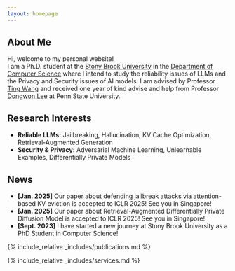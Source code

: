 ```yaml
---
layout: homepage
---
```


## About Me

<p>Hi, welcome to my personal website! <br />
I am a Ph.D. student at the <a href="https://www.stonybrook.edu/">Stony Brook University</a> in the <a href="https://www.cs.stonybrook.edu/">Department of Computer Science</a> where I intend to study the reliability issues of LLMs and the Privacy and Security issues of AI models. I am advised by Professor <a href="https://alps-lab.github.io/">Ting Wang</a> and received one year of kind advise and help from Professor <a href="https://pike.psu.edu/dongwon/">Dongwon Lee</a> at Penn State University.</p>

## Research Interests

- **Reliable LLMs:** Jailbreaking, Hallucination, KV Cache Optimization, Retrieval-Augmented Generation
- **Security & Privacy:** Adversarial Machine Learning, Unlearnable Examples, Differentially Private Models

## News

- **[Jan. 2025]** Our paper about defending jailbreak attacks via attention-based KV eviction is accepted to ICLR 2025! See you in Singapore! 
- **[Jan. 2025]** Our paper about Retrieval-Augmented Differentially Private Diffusion Model is accepted to ICLR 2025! See you in Singapore! 
- **[Sept. 2023]** I have started a new journey at Stony Brook University as a PhD Student in Computer Science!

{% include_relative _includes/publications.md %}

{% include_relative _includes/services.md %}
